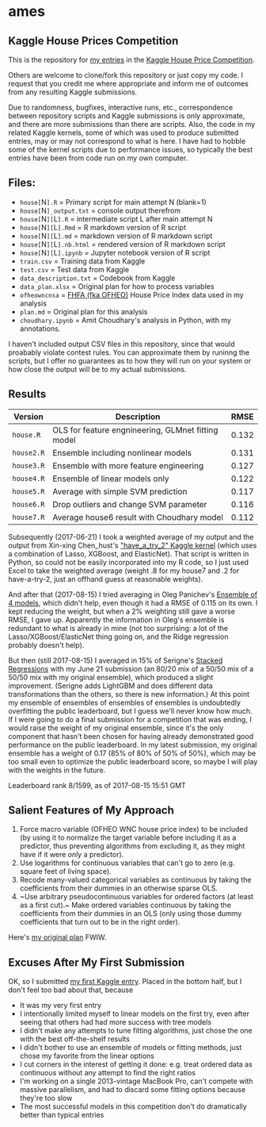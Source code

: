 # ames
## Kaggle House Prices Competition

This is the repository for [my entries](https://www.kaggle.com/aharless) in the [Kaggle House Price Competition](https://www.kaggle.com/c/house-prices-advanced-regression-techniques).

Others are welcome to clone/fork this repository or just copy my code. I request that you credit me where appropriate and inform me of outcomes from any resulting Kaggle submissions.

Due to randomness, bugfixes, interactive runs, etc., correspondence between repository scripts and Kaggle submissions is only approximate, and there are more submissions than there are scripts.  Also, the code in my related Kaggle kernels, some of which was used to produce submitted entries, may or may not correspond to what is here.  I have had to hobble some of the kernel scripts due to performance issues, so typically the best entries have been from code run on my own computer.


## Files:

- `house[`N`].R` = Primary script for main attempt N (blank=1)
- `house[`N`]_output.txt` = console output therefrom
- `house[`N`][`L`].R` = intermediate script L after main attempt N
- `house[`N`][`L`].Rmd` = R markdown version of R script
- `house[`N`][`L`].md` = markdown version of R markdown script
- `house[`N`][`L`].nb.html` = rendered version of R markdown script
- `house[`N`][`L`].ipynb` = Jupyter notebook version of R script
- `train.csv` = Training data from Kaggle
- `test.csv` = Test data from Kaggle
- `data_description.txt` = Codebook from Kaggle
- `data_plan.xlsx` = Original plan for how to process variables
- `ofheowncnsa` = [FHFA (fka OFHEO)](https://www.fhfa.gov/DataTools/Downloads/pages/house-price-index.aspx) House Price Index data used in my analysis
- `plan.md` = Original plan for this analysis
- `choudhary.ipynb` = Amit Choudhary's analysis in Python, with my annotations.

I haven't included output CSV files in this repository, since that would proabably violate contest rules.  You can approximate them by runinng the scripts, but I offer no guarantees as to how they will run on your system or how close the output will be to my actual submissions.

## Results

| Version | Description | RMSE
----------|-------------|-----
| `house.R` | OLS for feature engnineering, GLMnet fitting model | 0.132
| `house2.R` | Ensemble including nonlinear models | 0.131
| `house3.R` | Ensemble with more feature engineering | 0.127
| `house4.R` | Ensemble of linear models only | 0.122
| `house5.R` | Average with simple SVM prediction | 0.117
| `house6.R` | Drop outliers and change SVM parameter | 0.116
| `house7.R` | Average house6 result with Choudhary model | 0.112

Subsequently (2017-06-21) I took a weighted average of my output and the output from Xin-xing Chen_hust's ["have_a_try_2" Kaggle kernel](https://www.kaggle.com/cxxacxx/have-a-try-2) (which uses a combination of Lasso, XGBoost, and ElasticNet).  That script is written in Python, so could not be easily incorporated into my R code, so I just used Excel to take the weighted average (weight .8 for my house7 and .2 for have-a-try-2, just an offhand guess at reasonable weights).

And after that (2017-08-15) I tried averaging in Oleg Panichev's [Ensemble of 4 models](https://www.kaggle.com/opanichev/ensemble-of-4-models-with-cv-lb-0-11489), which didn't help, even though it had a RMSE of 0.115 on its own.  I kept reducing the weight, but when a 2% weighting still gave a worse RMSE, I gave up.  Apparently the information in Oleg's ensemble is redundant to what is already in mine (not too surprising: a lot of the Lasso/XGBoost/ElasticNet thing going on, and the Ridge regression probably doesn't help).

But then (still 2017-08-15) I averaged in 15% of Serigne's [Stacked Regressions](https://www.kaggle.com/serigne/stacked-regressions-top-4-on-leaderboard) with my June 21 submission (an 80/20 mix of a 50/50 mix of a 50/50 mix with my original ensemble), which produced a slight improvement.  (Serigne adds LightGBM and does different data transformations than the others, so there is new information.)   At this point my ensemble of ensembles of ensembles of ensembles is undoubtedly overfitting the public leaderboard, but I guess we'll never know how much.  If I were going to do a final submission for a competition that was ending, I would raise the weight of my original ensemble, since it's the only component that hasn't been chosen for having already demonstrated good performance on the public leaderboard.  In my latest submission, my original ensemble has a weight of 0.17 (85% of 80% of 50% of 50%), which may be too small even to optimize the public leaderboard score, so maybe I will play with the weights in the future.

Leaderboard rank 8/1599, as of 2017-08-15 15:51 GMT

## Salient Features of My Approach
1. Force macro variable (OFHEO WNC house price index) to be included (by using it to normalize the target variable before including it as a predictor, thus preventing algorithms from excluding it, as they might have if it were *only* a predictor).
2. Use logarithms for continuous variables that can't go to zero (e.g. square feet of living space).
3. Recode many-valued categorical variables as continuous by taking the coefficients from their dummies in an otherwise sparse OLS.
4. ~Use arbitrary pseudocontinuous variables for ordered factors (at least as a first cut).~ Make ordered variables continuous by taking the coefficients from their dummies in an OLS (only using those dummy coefficients that turn out to be in the right order).

Here's [my original plan](plan.md) FWIW.

## Excuses After My First Submission
OK, so I submitted [my first Kaggle entry](https://www.kaggle.com/aharless).  Placed in the bottom half, but I don't feel too bad about that, because
- It was my very first entry
- I intentionally limited myself to linear models on the first try, even after seeing that others had had more success with tree models
- I didn't make any attempts to tune fitting algorithms, just chose the one with the best off-the-shelf results
- I didn't bother to use an ensemble of models or fitting methods, just chose my favorite from the linear options
- I cut corners in the interest of getting it done: e.g. treat ordered data as continuous without any attempt to find the right ratios
- I'm working on a single 2013-vintage MacBook Pro, can't compete with massive parallelism, and had to discard some fitting options because they're too slow
- The most successful models in this competition don't do dramatically better than typical entries
